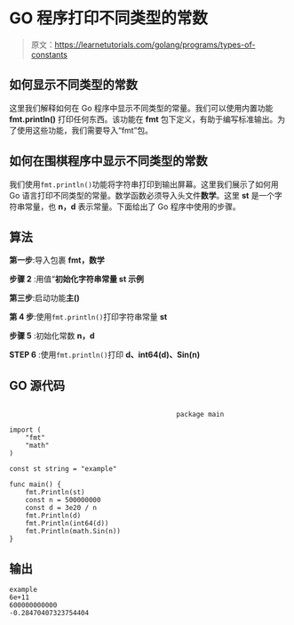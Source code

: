 # GO 程序打印不同类型的常数

> 原文：<https://learnetutorials.com/golang/programs/types-of-constants>

## 如何显示不同类型的常数

这里我们解释如何在 Go 程序中显示不同类型的常量。我们可以使用内置功能 **fmt.println()** 打印任何东西。该功能在 **fmt** 包下定义，有助于编写标准输出。为了使用这些功能，我们需要导入“fmt”包。

## 如何在围棋程序中显示不同类型的常数

我们使用`fmt.println()`功能将字符串打印到输出屏幕。这里我们展示了如何用 Go 语言打印不同类型的常量。数学函数必须导入头文件**数学**。这里 **st** 是一个字符串常量，也 **n，d** 表示常量。下面给出了 Go 程序中使用的步骤。

## 算法

**第一步**:导入包裹 **fmt，数学**

**步骤 2** :用值“**初始化字符串常量 **st** 示例**

**第三步**:启动功能**主()**

**第 4 步**:使用`fmt.println()`打印字符串常量 **st**

**步骤 5** :初始化常数 **n，d**

**STEP 6** :使用`fmt.println()`打印 **d、int64(d)、Sin(n)**

## GO 源代码

```

                                          package main

import (
    "fmt"
    "math"
)

const st string = "example"

func main() {
    fmt.Println(st)
    const n = 500000000
    const d = 3e20 / n
    fmt.Println(d)
    fmt.Println(int64(d))
    fmt.Println(math.Sin(n))
}

```

## 输出

```
example
6e+11
600000000000
-0.28470407323754404
```